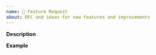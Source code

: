 ```yaml
---
name: 🚀 Feature Request
about: RFC and ideas for new features and improvements
---
```


**Description**  
<!-- A clear and concise description of the new feature -->

**Example**  
<!-- A simple example of the new feature in action (include PHP code, config, etc.)
     If the new feature changes an existing feature, include a simple before/after comparison -->
